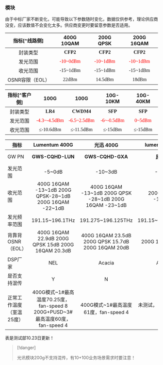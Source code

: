 ### 模块

由于中标厂家不断变化，可能导致以下参数随时变化，数据仅供参考，理论供应商没变，应该数值不会变化太多。供应商变更时要留意参数是否适用。

|  指标[^线路侧]  |                   400G 10QAM                   |                   200G QPSK                    |                   200G 16QAM                   |
| :-------------: | :--------------------------------------------: | :--------------------------------------------: | :--------------------------------------------: |
|    封装类型     | <font face="等线"><strong>CFP2</strong></font> | <font face="等线"><strong>CFP2</strong></font> | <font face="等线"><strong>CFP2</strong></font> |
|    发光范围     | <font face="等线" color="red">-10~0dBm</font>  | <font face="等线" color="red">-10~1dBm</font>  | <font face="等线" color="red">-10~1dBm</font>  |
|    收光范围     |       <font face="等线">-15~1dBm</font>        |       <font face="等线">-15~1dBm</font>        |       <font face="等线">-15~1dBm</font>        |
| OSNR容限（EOL） |         <font face="等线">22dBm</font>         |        <font face="等线">14.5dBm</font>        |         <font face="等线">18dBm</font>         |

| 指标[^客户侧] |                       100G                        |                       100G                       |                    10G-10KM                     |                   10G-40KM                    |
| :-----------: | :-----------------------------------------------: | :----------------------------------------------: | :---------------------------------------------: | :-------------------------------------------: |
|   封装类型    |   <font face="等线"><strong>LR4</strong></font>   | <font face="等线"><strong>CWDM4</strong></font>  |  <font face="等线"><strong>SFP</strong></font>  | <font face="等线"><strong>SFP</strong></font> |
|   发光范围    | <font face="等线" color="red">-4.3~-4.5dBm</font> | <font face="等线" color="red">-6.5~2.5dBm</font> | <font face="等线" color="red">-6~-0.5dBm</font> |  <font face="等线" color="red">0~5dBm</font>  |
|   收光范围    |        <font face="等线">≤-10.6dBm</font>         |        <font face="等线">≤-11.5dBm</font>        |        <font face="等线">≤-15dBm</font>         |       <font face="等线">≤-15dBm</font>        |

| 指标                          |                        Lumentum 400G                         |                          光迅 400G                           |      lumentum 200G       |                光迅 200G                 |                FOC 200G                 |
| ----------------------------- | :----------------------------------------------------------: | :----------------------------------------------------------: | :----------------------: | :--------------------------------------: | :-------------------------------------: |
| GW PN                         |                <strong>GWS-CQHD-LUN</strong>                 |                <strong>GWS-CQHD-GXA</strong>                 | <strong>原厂PN</strong>  |      <strong>GWS-CDHD-GXA</strong>       |              GWS-CDHD-FON               |
| 发光范围                      |                            -5~0dB                            |                           -10~3dB                            |          -5~1dB          |                 -10~1dB                  |                 -5~0dB                  |
| 收光范围                      | 400G  16QAM -13~1dB     200G QPSK-28~1dB     200G 16QAM -22~1dB | 400G  16QAM -13~1dB     200G QPSK -28~1dB     200G 16QAM -23~1dB |   200G  16QAM -18~0dB    |            200G 16QAM -23~1dB            |                 -20~1dB                 |
| 发光频率范围                  |                       191.15~196.1THz                        |                      191.275~196.125THz                      |    191.15~196.1125THz    |            191.275~196.125THz            |             191.3~196.1THz              |
| 背靠背OSNR（EOL）             | 400G  16QAM 22.9dB     200G QPSK 15dB     200G 16QAM 20.3dB  | 400G  16QAM 23.5dB     200G QPSK 15.7dB     200G 16QAM 20dB  |     200G  16QAM 20dB     |            200G  16QAM 20.5dB            | 200G  QPSK 14.6dB     200G 16QAM 20.2dB |
| DSP厂家                       |                             NEL                              |                            Acacia                            |          Acacia          |                  Acacia                  |                   NEL                   |
| 是否支持混传                  |                              Y                               |                              N                               |            Y             |                    N                     |                    Y                    |
| 正常工     作温度（室温25度） | 400G模式~1#最高温度70.25度，fan-speed  8     200G+PUSD~3#最高温度60度，fan-speed 4 |            400G模式~1#最高温度61度，fan-speed  4             | 未测试，200G可以满足要求 | 未测试，依据400G测试结果推测可以满足要求 |           1/5槽位温度小于50度           |

表是测试部10.23日更新！

> [!danger]
>
> 光讯模块200g不支持混传，有10+100业务场景需求时要注意！

